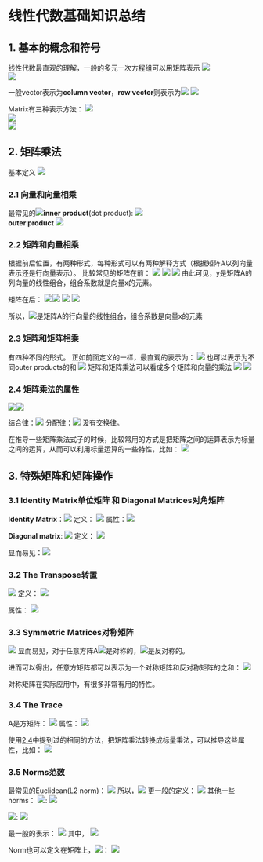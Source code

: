 # 线性代数基础知识总结
## 1. 基本的概念和符号
线性代数最直观的理解，一般的多元一次方程组可以用矩阵表示
![](media/14924950171965.jpg)<br>
![](media/14924950309144.jpg)

一般vector表示为**column vector**，**row vector**则表示为![](media/14924969499102.jpg)
![](media/14924968225027.jpg)
 
Matrix有三种表示方法：
![](media/14924970800371.jpg)<br>
![](media/14924970880644.jpg)<br>
![](media/14924970968563.jpg)<br>

## 2. 矩阵乘法
基本定义
![](media/14924974695995.jpg)

### 2.1 向量和向量相乘
最常见的![](media/14924975794024.jpg)**inner product**(dot product):
![](media/14924976792457.jpg)<br>
**outer product**
![](media/14924978426619.jpg)

### 2.2 矩阵和向量相乘
根据前后位置，有两种形式，每种形式可以有两种解释方式（根据矩阵A以列向量表示还是行向量表示）。
比较常见的矩阵在前：
![](media/14924982938894.jpg)
![](media/14924983176808.jpg)
![](media/14924983400604.jpg)
由此可见，y是矩阵A的列向量的线性组合，组合系数就是向量x的元素。

矩阵在后：
![](media/14924986661444.jpg)![](media/14924986892341.jpg)
![](media/14924988733823.jpg)
![](media/14924989003365.jpg)

所以，![](media/14924989186991.jpg)是矩阵A的行向量的线性组合，组合系数是向量x的元素

### 2.3 矩阵和矩阵相乘
有四种不同的形式。
正如前面定义的一样，最直观的表示为：
![](media/14924990964225.jpg)
也可以表示为不同outer products的和
![](media/14924991927073.jpg)
矩阵和矩阵乘法可以看成多个矩阵和向量的乘法
![](media/14924992541297.jpg)
![](media/14924992662389.jpg)

### 2.4 矩阵乘法的属性
![](media/14924998834708.jpg)![](media/14924998999472.jpg)


结合律：![](media/14924995398844.jpg)
分配律：![](media/14924995495651.jpg)
没有交换律。

在推导一些矩阵乘法式子的时候，比较常用的方式是把矩阵之间的运算表示为标量之间的运算，从而可以利用标量运算的一些特性，比如：
![](media/14924998103584.jpg)

## 3. 特殊矩阵和矩阵操作
### 3.1 Identity Matrix单位矩阵 和 Diagonal Matrices对角矩阵
**Identity Matrix**：![](media/14925058801554.jpg)
定义：
![](media/14925057742762.jpg)
属性：![](media/14925057838137.jpg)

**Diagonal matrix**: ![](media/14925058594325.jpg)
定义：
![](media/14925059455325.jpg)

显而易见：![](media/14925059637172.jpg)

### 3.2 The Transpose转置
![](media/14925060416421.jpg)
定义：
![](media/14925060494306.jpg)

属性：
![](media/14925060649122.jpg)


### 3.3 Symmetric Matrices对称矩阵
![](media/14925061550218.jpg)
显而易见，对于任意方阵A![](media/14925062677316.jpg)是对称的，![](media/14925062903887.jpg)是反对称的。

进而可以得出，任意方矩阵都可以表示为一个对称矩阵和反对称矩阵的之和：
![](media/14925064446595.jpg)

对称矩阵在实际应用中，有很多非常有用的特性。

### 3.4 The Trace
A是方矩阵：
![](media/14925068430761.jpg)
属性：
![](media/14925068672267.jpg)

使用[2.4](#2.4-矩阵乘法的属性)中提到过的相同的方法，把矩阵乘法转换成标量乘法，可以推导这些属性，比如：
![](media/14925072902117.jpg)

### 3.5 Norms范数
最常见的Euclidean(L2 norm)：
![](media/14925074033523.jpg)
所以，![](media/14925074139678.jpg)
更一般的定义：
![](media/14925075008699.jpg)
其他一些norms：
![](media/14925076209105.jpg): ![](media/14925075684898.jpg)

![](media/14925075849801.jpg): ![](media/14925075930567.jpg)

最一般的表示：
![](media/14925076753459.jpg) 其中， ![](media/14925076939795.jpg)

Norm也可以定义在矩阵上，![](media/14925078270945.jpg)：
![](media/14925078423423.jpg)



